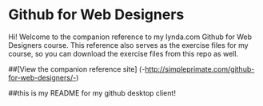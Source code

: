 Github for Web Designers
========================

Hi! Welcome to the companion reference to my lynda.com Github for Web Designers course. This reference also serves as the exercise files for my course, so you can download the exercise files from this repo as well.

 
##[View the companion reference site] (-http://simpleprimate.com/github-for-web-designers/-)

##this is my README for my github desktop client!
